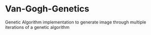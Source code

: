 # Van-Gogh-Genetics
Genetic Algorithm implementation to generate image through multiple iterations of a genetic algorithm
